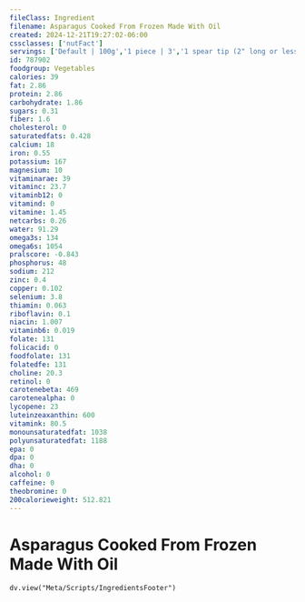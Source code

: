```yaml
---
fileClass: Ingredient
filename: Asparagus Cooked From Frozen Made With Oil
created: 2024-12-21T19:27:02-06:00
cssclasses: ['nutFact']
servings: ['Default | 100g','1 piece | 3','1 spear tip (2" long or less) | 3','1 spear (about 5" long) | 12','1 cup | 185','1 10 oz frozen package yields | 301']
id: 787902
foodgroup: Vegetables
calories: 39
fat: 2.86
protein: 2.86
carbohydrate: 1.86
sugars: 0.31
fiber: 1.6
cholesterol: 0
saturatedfats: 0.428
calcium: 18
iron: 0.55
potassium: 167
magnesium: 10
vitaminarae: 39
vitaminc: 23.7
vitaminb12: 0
vitamind: 0
vitamine: 1.45
netcarbs: 0.26
water: 91.29
omega3s: 134
omega6s: 1054
pralscore: -0.843
phosphorus: 48
sodium: 212
zinc: 0.4
copper: 0.102
selenium: 3.8
thiamin: 0.063
riboflavin: 0.1
niacin: 1.007
vitaminb6: 0.019
folate: 131
folicacid: 0
foodfolate: 131
folatedfe: 131
choline: 20.3
retinol: 0
carotenebeta: 469
carotenealpha: 0
lycopene: 23
luteinzeaxanthin: 600
vitamink: 80.5
monounsaturatedfat: 1038
polyunsaturatedfat: 1188
epa: 0
dpa: 0
dha: 0
alcohol: 0
caffeine: 0
theobromine: 0
200calorieweight: 512.821
---
```


# Asparagus Cooked From Frozen Made With Oil

```dataviewjs
dv.view("Meta/Scripts/IngredientsFooter")
```